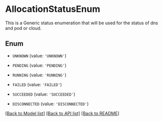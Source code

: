 # AllocationStatusEnum

This is a Generic status enumeration that will be used for the status of dns and pod or cloud.

## Enum

* `UNKNOWN` (value: `'UNKNOWN'`)

* `PENDING` (value: `'PENDING'`)

* `RUNNING` (value: `'RUNNING'`)

* `FAILED` (value: `'FAILED'`)

* `SUCCEEDED` (value: `'SUCCEEDED'`)

* `DISCONNECTED` (value: `'DISCONNECTED'`)

[[Back to Model list]](../README.md#documentation-for-models) [[Back to API list]](../README.md#documentation-for-api-endpoints) [[Back to README]](../README.md)


